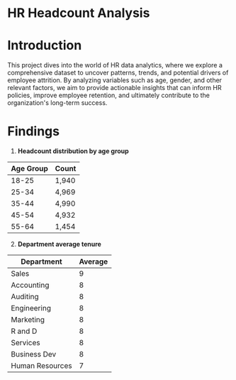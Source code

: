 # HR Headcount Analysis

# Introduction

This project dives into the world of HR data analytics, where we explore a comprehensive dataset to uncover patterns, trends, and potential drivers of employee attrition. By analyzing variables such as age, gender, and other relevant factors, we aim to provide actionable insights that can inform HR policies, improve employee retention, and ultimately contribute to the organization's long-term success.

# Findings

1. **Headcount distribution by age group**

| Age Group | Count |
| --------- | ------|
| 18-25     | 1,940 |
| 25-34     | 4,969 |
| 35-44     | 4,990 |
| 45-54     | 4,932 |
| 55-64     | 1,454 |

2. **Department average tenure**

| Department  | Average |
| ----------- | ------- |
| Sales       | 9       |
| Accounting  | 8       |
| Auditing    | 8       |
| Engineering | 8       |
| Marketing   | 8       |
| R and D     | 8       |
| Services    | 8       |
| Business Dev | 8      |
| Human Resources | 7   |
